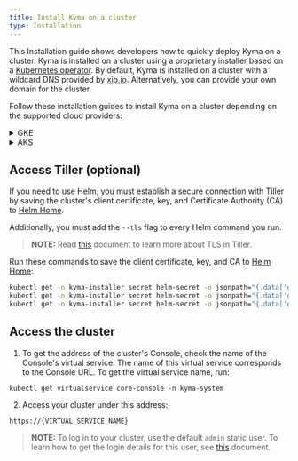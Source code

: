 ```yaml
---
title: Install Kyma on a cluster
type: Installation
---
```


This Installation guide shows developers how to quickly deploy Kyma on a cluster. Kyma is installed on a cluster using a proprietary installer based on a [Kubernetes operator](https://coreos.com/operators/). By default, Kyma is installed on a cluster with a wildcard DNS provided by [xip.io](http://xip.io). Alternatively, you can provide your own domain for the cluster.

Follow these installation guides to install Kyma on a cluster depending on the supported cloud providers:
<div tabs name="instal">
  <details>
  <summary>
  GKE
  </summary>

This Installation guide shows developers how to quickly deploy Kyma on a [Google Kubernetes Engine](https://cloud.google.com/kubernetes-engine/) (GKE) cluster.

## Prerequisites
- [Google Cloud Platform](https://console.cloud.google.com/) (GCP) project with Kubernetes Engine API enabled
- [kubectl](https://kubernetes.io/docs/tasks/tools/install-kubectl/) 1.12.0
- [Docker](https://www.docker.com/)
- [Docker Hub](https://hub.docker.com/) account
- [gcloud](https://cloud.google.com/sdk/gcloud/)
- [wget](https://www.gnu.org/software/wget/)
- A domain for your GKE cluster (optional)

>**TIP:** Get a free domain for your cluster using services like [freenom.com](https://www.freenom.com) or similar.

## Prepare the GKE cluster

1. Select a name for your cluster. Set the cluster name and the name of your GCP project as environment variables. Run:
    ```
    export CLUSTER_NAME={CLUSTER_NAME_YOU_WANT}
    export PROJECT={YOUR_GCP_PROJECT}
    ```

2. Create a cluster in the `europe-west1` region. Run:
    ```
    gcloud container --project "$PROJECT" clusters \
    create "$CLUSTER_NAME" --zone "europe-west1-b" \
    --cluster-version "1.12" --machine-type "n1-standard-4" \
    --addons HorizontalPodAutoscaling,HttpLoadBalancing,KubernetesDashboard
    ```

3. Install Tiller on your GKE cluster. Run:

    ```
    kubectl apply -f https://raw.githubusercontent.com/kyma-project/kyma/{RELEASE_TAG}/installation/resources/tiller.yaml
    ```

4. Add your account as the cluster administrator:
    ```
    kubectl create clusterrolebinding cluster-admin-binding --clusterrole=cluster-admin --user=$(gcloud config get-value account)
    ```

## DNS setup and TLS certificate generation (optional)

>**NOTE:** Execute instructions from this section only if you want to use your own domain. Otherwise, proceed to **Prepare the installation configuration file** section.

### Delegate the management of your domain to Google Cloud DNS

Follow these steps:

1. Export the domain name, project name, and DNS zone name as environment variables. Run the commands listed below:

    ```
    export DOMAIN={YOUR_SUBDOMAIN}
    export DNS_NAME={YOUR_DOMAIN}.
    export PROJECT={YOUR_GOOGLE_PROJECT_ID}
    export DNS_ZONE={YOUR_DNS_ZONE}
    ```
    Example:
    ```
    export DOMAIN=my.kyma-demo.ga
    export DNS_NAME=kyma-demo.ga.
    export PROJECT=kyma-demo-235208
    export DNS_ZONE=myzone
    ```

2. Create a DNS-managed zone in your Google project. Run:

    ```
    gcloud dns --project=$PROJECT managed-zones create $DNS_ZONE --description= --dns-name=$DNS_NAME
    ```

    Alternatively, create it through the GCP UI. Navigate go to **Network Services** in the **Network** section, click **Cloud DNS** and select **Create Zone**.

3. Delegate your domain to Google name servers.

    - Get the list of the name servers from the zone details. This is a sample list:
      ```
      ns-cloud-b1.googledomains.com.
      ns-cloud-b2.googledomains.com.
      ns-cloud-b3.googledomains.com.
      ns-cloud-b4.googledomains.com.
      ```

    - Set up your domain to use these name servers.

4. Check if everything is set up correctly and your domain is managed by Google name servers. Run:
    ```
    host -t ns $DNS_NAME
    ```
    A successful response returns the list of the name servers you fetched from GCP.

### Get the TLS certificate

1. Create a folder for certificates. Run:
    ```
    mkdir letsencrypt
    ```
2. Create a new service account and assign it to the `dns.admin` role. Run these commands:
    ```
    gcloud iam service-accounts create dnsmanager --display-name "dnsmanager" --project "$PROJECT"
    ```
    ```
    gcloud projects add-iam-policy-binding $PROJECT \
        --member serviceAccount:dnsmanager@$PROJECT.iam.gserviceaccount.com --role roles/dns.admin
    ```

3. Generate an access key for this account in the `letsencrypt` folder. Run:
    ```
    gcloud iam service-accounts keys create ./letsencrypt/key.json --iam-account dnsmanager@$PROJECT.iam.gserviceaccount.com
    ```
4. Run the Certbot Docker image with the `letsencrypt` folder mounted. Certbot uses the key to apply DNS challenge for the certificate request and stores the TLS certificates in that folder. Run:
    ```
    docker run -it --name certbot --rm \
        -v "$(pwd)/letsencrypt:/etc/letsencrypt" \
        certbot/dns-google \
        certonly \
        -m YOUR_EMAIL_HERE --agree-tos --no-eff-email \
        --dns-google \
        --dns-google-credentials /etc/letsencrypt/key.json \
        --server https://acme-v02.api.letsencrypt.org/directory \
        -d "*.$DOMAIN"
    ```

5. Export the certificate and key as environment variables. Run these commands:

    ```
    export TLS_CERT=$(cat ./letsencrypt/live/$DOMAIN/fullchain.pem | base64 | sed 's/ /\\ /g')
    export TLS_KEY=$(cat ./letsencrypt/live/$DOMAIN/privkey.pem | base64 | sed 's/ /\\ /g')
    ```

## Prepare the installation configuration file

### Using the latest GitHub release

>**NOTE:** You can use Kyma version 0.8 or higher.

1. Go to [this](https://github.com/kyma-project/kyma/releases/) page and choose the latest release.

2. Export the release version as an environment variable. Run:
    ```
    export LATEST={KYMA_RELEASE_VERSION}
    ```

3. Download the `kyma-config-cluster.yaml` and `kyma-installer-cluster.yaml` files from the latest release. Run:
   ```
   wget https://github.com/kyma-project/kyma/releases/download/$LATEST/kyma-config-cluster.yaml
   wget https://github.com/kyma-project/kyma/releases/download/$LATEST/kyma-installer-cluster.yaml
   ```

4. Prepare the deployment file.

    - Run this command if you use the `xip.io` default domain:
    ```
    cat kyma-installer-cluster.yaml <(echo -e "\n---") kyma-config-cluster.yaml | sed -e "s/__.*__//g" > my-kyma.yaml
    ```

    - Run this command if you use your own domain:
    ```
    cat kyma-installer-cluster.yaml <(echo -e "\n---") kyma-config-cluster.yaml | sed -e "s/__DOMAIN__/$DOMAIN/g" | sed -e "s/__TLS_CERT__/$TLS_CERT/g" | sed -e "s/__TLS_KEY__/$TLS_KEY/g" | sed -e "s/__.*__//g" > my-kyma.yaml
    ```
    
    > **NOTE:** If you deploy Kyma with GKE version 1.12.6-gke.X and above, follow these steps to prepare the deployment file. 
        
    - Run this command if you use the xip.io default domain:
        
    ```
    cat kyma-installer-cluster.yaml <(echo -e "\n---") kyma-config-cluster.yaml | sed -e "s/__PROMTAIL_CONFIG_NAME__/promtail-k8s-1-14.yaml/g" | sed -e "s/__.*__//g" > my-kyma.yaml
    ```
    
    - Run this command if you use your own domain:
    ```
    cat kyma-installer-cluster.yaml <(echo -e "\n---") kyma-config-cluster.yaml | sed -e "s/__PROMTAIL_CONFIG_NAME__/promtail-k8s-1-14.yaml/g" | sed -e "s/__DOMAIN__/$DOMAIN/g" | sed -e "s/__TLS_CERT__/$TLS_CERT/g" | sed -e "s/__TLS_KEY__/$TLS_KEY/g" | sed -e "s/__.*__//g" > my-kyma.yaml
    ```
    
5. The output of this operation is the `my_kyma.yaml` file. Use it to deploy Kyma on your GKE cluster.

### Using your own image

1. Checkout [kyma-project](https://github.com/kyma-project/kyma) and enter the root folder.

2. Build an image that is based on the current Installer image and includes the current installation and resources charts. Run:

    ```
    docker build -t kyma-installer:latest -f tools/kyma-installer/kyma.Dockerfile .
    ```

3. Push the image to your Docker Hub:
    ```
    docker tag kyma-installer:latest {YOUR_DOCKER_LOGIN}/kyma-installer:latest
    docker push {YOUR_DOCKER_LOGIN}/kyma-installer:latest
    ```

4. Prepare the deployment file:

    - Run this command if you use the `xip.io` default domain:
    ```
    (cat installation/resources/installer.yaml ; echo "---" ; cat installation/resources/installer-config-cluster.yaml.tpl ; echo "---" ; cat installation/resources/installer-cr-cluster.yaml.tpl) | sed -e "s/__.*__//g" > my-kyma.yaml
    ```

    - Run this command if you use your own domain:
    ```
    (cat installation/resources/installer.yaml ; echo "---" ; cat installation/resources/installer-config-cluster.yaml.tpl ; echo "---" ; cat installation/resources/installer-cr-cluster.yaml.tpl) | sed -e "s/__DOMAIN__/$DOMAIN/g" |sed -e "s/__TLS_CERT__/$TLS_CERT/g" | sed -e "s/__TLS_KEY__/$TLS_KEY/g" | sed -e "s/__.*__//g" > my-kyma.yaml
    ```
    > **NOTE:** If you deploy Kyma with GKE version 1.12.6-gke.X and above, follow these steps to prepare the deployment file. 
        
    - Run this command if you use the xip.io default domain:
    ```
    (cat installation/resources/installer.yaml ; echo "---" ; cat installation/resources/installer-config-cluster.yaml.tpl ; echo "---" ; cat installation/resources/installer-cr-cluster.yaml.tpl) | sed -e "s/__PROMTAIL_CONFIG_NAME__/promtail-k8s-1-14.yaml/g" | sed -e "s/__.*__//g" > my-kyma.yaml
    ```

    - Run this command if you use your own domain:
    ```
    (cat installation/resources/installer.yaml ; echo "---" ; cat installation/resources/installer-config-cluster.yaml.tpl ; echo "---" ; cat installation/resources/installer-cr-cluster.yaml.tpl) | sed -e "s/__PROMTAIL_CONFIG_NAME__/promtail-k8s-1-14.yaml/g" | sed -e "s/__DOMAIN__/$DOMAIN/g" |sed -e "s/__TLS_CERT__/$TLS_CERT/g" | sed -e "s/__TLS_KEY__/$TLS_KEY/g" | sed -e "s/__.*__//g" > my-kyma.yaml
    ```
    
5. The output of this operation is the `my_kyma.yaml` file. Modify it to fetch the proper image with the changes you made ([YOUR_DOCKER_LOGIN]/kyma-installer:latest). Use the modified file to deploy Kyma on your GKE cluster.

## Deploy Kyma

1. Configure kubectl to use your new cluster. Run:
    ```
    gcloud container clusters get-credentials $CLUSTER_NAME --zone europe-west1-b --project $PROJECT
    ```

2. Deploy Kyma using the `my-kyma` custom configuration file you created. Run:
    ```
    kubectl apply -f my-kyma.yaml
    ```

3. Check if the Pods of Tiller and the Kyma Installer are running:
    ```
    kubectl get pods --all-namespaces
    ```

4. Start Kyma installation:
    ```
    kubectl label installation/kyma-installation action=install
    ```

5. To watch the installation progress, run:
    ```
    while true; do \
      kubectl -n default get installation/kyma-installation -o jsonpath="{'Status: '}{.status.state}{', description: '}{.status.description}"; echo; \
      sleep 5; \
    done
    ```
    After the installation process is finished, the `Status: Installed, description: Kyma installed` message appears.
    In case of an error, you can fetch the logs from the Installer by running:
    ```
    kubectl -n kyma-installer logs -l 'name=kyma-installer'
    ```

## Add the xip.io self-signed certificate to your OS trusted certificates

>**NOTE:** Skip this section if you use your own domain.

After the installation, add the custom Kyma [`xip.io`](http://xip.io/) self-signed certificate to the trusted certificates of your OS. For MacOS, run:
  ```
  tmpfile=$(mktemp /tmp/temp-cert.XXXXXX) \
  && kubectl get configmap  net-global-overrides -n kyma-installer -o jsonpath='{.data.global\.ingress\.tlsCrt}'  | base64 --decode > $tmpfile \
  && sudo security add-trusted-cert -d -r trustRoot -k /Library/Keychains/System.keychain $tmpfile \
  && rm $tmpfile
  ```

## Configure DNS for the cluster load balancer (optional)

>**NOTE:** Execute instructions from this section only if you want to use your own domain.

1. Export the domain of your cluster and DNS zone as environment variables. Run:
    ```
    export DOMAIN=$(kubectl get cm net-global-overrides -n kyma-installer -o jsonpath='{.data.global\.ingress\.domainName}')
    export DNS_ZONE={YOUR_DNS_ZONE}
    ```

2. To add DNS entries, run these commands:
    ```
    export EXTERNAL_PUBLIC_IP=$(kubectl get service -n istio-system istio-ingressgateway -o jsonpath="{.status.loadBalancer.ingress[0].ip}")

    export APISERVER_PUBLIC_IP=$(kubectl get service -n kyma-system apiserver-proxy-ssl -o jsonpath="{.status.loadBalancer.ingress[0].ip}")

    export REMOTE_ENV_IP=$(kubectl get service -n kyma-system application-connector-ingress-nginx-ingress-controller -o jsonpath="{.status.loadBalancer.ingress[0].ip}")

    gcloud dns --project=$PROJECT record-sets transaction start --zone=$DNS_ZONE

    gcloud dns --project=$PROJECT record-sets transaction add $EXTERNAL_PUBLIC_IP --name=\*.$DOMAIN. --ttl=60 --type=A --zone=$DNS_ZONE

    gcloud dns --project=$PROJECT record-sets transaction add $REMOTE_ENV_IP --name=\gateway.$DOMAIN. --ttl=60 --type=A --zone=$DNS_ZONE

    gcloud dns --project=$PROJECT record-sets transaction add $APISERVER_PUBLIC_IP --name=\apiserver.$DOMAIN. --ttl=60 --type=A --zone=$DNS_ZONE

    gcloud dns --project=$PROJECT record-sets transaction execute --zone=$DNS_ZONE
    ```
  </details>
  <details>
  <summary>
  AKS
  </summary>

This Installation guide shows developers how to quickly deploy Kyma on an [Azure Kubernetes Service](https://azure.microsoft.com/services/kubernetes-service/) (AKS) cluster.

## Prerequisites
- [Microsoft Azure](https://azure.microsoft.com)
- [Kubernetes](https://kubernetes.io/) 1.12
- Tiller 2.10.0 or higher
- [Docker](https://www.docker.com/)
- [Docker Hub](https://hub.docker.com/) account
- [az](https://docs.microsoft.com/en-us/cli/azure/install-azure-cli)
- A domain for your AKS cluster (optional)

>**TIP:** Get a free domain for your cluster using services like [freenom.com](https://www.freenom.com) or similar.

## Prepare the AKS cluster

Set the following environment variables:
1. Select a name for your cluster. Set the cluster name, the resource group and region as environment variables. Run:
  ```
  export RS_GROUP={YOUR_RESOURCE_GROUP_NAME}
  export CLUSTER_NAME={YOUR_CLUSTER_NAME}
  export REGION={YOUR_REGION} #westeurope
  ```

2. Create a resource group that will contain all your resources:
   ```
   az group create --name $RS_GROUP --location $REGION
   ```

3. Create an AKS cluster. Run:
    ```
    az aks create \
      --resource-group $RS_GROUP \
      --name $CLUSTER_NAME \
      --node-vm-size "Standard_DS2_v2" \
      --kubernetes-version 1.10.9 \
      --enable-addons "monitoring,http_application_routing" \
      --generate-ssh-keys
    ```
4. To configure kubectl to use your new cluster, run:
    ```
    az aks get-credentials --resource-group $RS_GROUP --name $CLUSTER_NAME
    ```

5. Install Tiller and add additional privileges to be able to access readiness probes endpoints on your AKS cluster.
    * Installation from release
    ```
    kubectl apply -f https://raw.githubusercontent.com/kyma-project/kyma/$KYMA_RELEASE_VERSION/installation/resources/tiller.yaml
    kubectl apply -f https://raw.githubusercontent.com/kyma-project/kyma/$KYMA_RELEASE_VERSION/installation/resources/azure-crb-for-healthz.yaml
    ```
    * If you install Kyma from sources, check out [kyma-project](https://github.com/kyma-project/kyma) and enter the root folder. Run:
    ```
    kubectl apply -f installation/resources/tiller.yaml
    kubectl apply -f installation/resources/azure-crb-for-healthz.yaml
    
## DNS setup and TLS certificate generation (optional)

>**NOTE:** Execute instructions from this section only if you want to use your own domain. Otherwise, proceed to **Prepare the installation configuration file** section.

### Delegate the management of your domain to Azure DNS

Follow these steps:

1. Export the domain name, the sub-domain, and the resource group name as environment variables. Run these commands:

    ```
    export DNS_DOMAIN={YOUR_DOMAIN} # example.com
    export SUB_DOMAIN={YOUR_SUBDOMAIN} # cluster (in this case the full name of your cluster is cluster.example.com)
    export RS_GROUP={YOUR_RESOURCE_GROUP_NAME}
    ```

2. Create a DNS-managed zone in your Azure subscription. Run:

    ```
    az network dns zone create -g $RS_GROUP -n $DNS_DOMAIN
    ```

    Alternatively, create it through the Azure UI. In the **Networking** section, go to **All services**, click **DNS zones**, and select **Add**.

3. Delegate your domain to Azure name servers.

    - Get the list of the name servers from the zone details. This is a sample list:
      ```
      ns1-05.azure-dns.com.
      ns2-05.azure-dns.net.
      ns3-05.azure-dns.org.
      ns4-05.azure-dns.info.
      ```

    - Set up your domain to use these name servers.

4. Check if everything is set up correctly and your domain is managed by Azure name servers. Run:
    ```
    host -t ns $DNS_DOMAIN
    ```
    A successful response returns the list of the name servers you fetched from Azure.

### Get the TLS certificate

>**NOTE:** Azure DNS is not yet supported by Certbot so you must perform manual verification.

1. Create a folder for certificates. Run:
    ```
    mkdir letsencrypt
    ```
2. Export your email address as an environment variable:
    ```
    export YOUR_EMAIL={YOUR_EMAIL}
    ```
3. To get the certificate, run the Certbot Docker image with the `letsencrypt` folder mounted. Certbot stores the TLS certificates in that folder.
    ```
    docker run -it --name certbot --rm \
        -v "$(pwd)/letsencrypt:/etc/letsencrypt" \
        certbot/certbot \
        certonly \
        -m $YOUR_EMAIL --agree-tos --no-eff-email \
        --manual \
        --manual-public-ip-logging-ok \
        --preferred-challenges dns \
        --server https://acme-v02.api.letsencrypt.org/directory \
        -d "*.$SUB_DOMAIN.$DNS_DOMAIN"
    ```
    You will see the following message:

    ```
    Please deploy a DNS TXT record under the name
    _acme-challenge.rc2-test.kyma.online with the following value:

    # TXT_VALUE

    Before continuing, verify the record is deployed.
    ```
    Copy the `TXT_VALUE`.

3. Open a new terminal and export these environment variables:
    ```
    export DNS_DOMAIN={YOUR_DOMAIN} # example.com
    export SUB_DOMAIN={YOUR_SUBDOMAIN} # cluster (in this case the full name of your cluster is cluster.example.com)
    export RS_GROUP={YOUR_RESOURCE_GROUP_NAME}
    ```

4. Export the `TXT_VALUE`.

    ```
    export TXT_VALUE={YOUR_TXT_VALUE}
    ```
    To modify TXT record for your domain, run:
    ```
    az network dns record-set txt delete -n "_acme-challenge.$SUB_DOMAIN" -g $RS_GROUP -z $DNS_DOMAIN --yes
    az network dns record-set txt create -n "_acme-challenge.$SUB_DOMAIN" -g $RS_GROUP -z $DNS_DOMAIN --ttl 60 > /dev/null
    az network dns record-set txt add-record -n "_acme-challenge.$SUB_DOMAIN" -g $RS_GROUP -z $DNS_DOMAIN --value $TXT_VALUE
    ```
5. Go back to the first console, wait about 2 minutes and press enter.

6. Export the certificate and key as environment variables. Run these commands:

    ```
    export TLS_CERT=$(cat ./letsencrypt/live/$SUB_DOMAIN.$DNS_DOMAIN/fullchain.pem | base64 | sed 's/ /\\ /g')
    export TLS_KEY=$(cat ./letsencrypt/live/$SUB_DOMAIN.$DNS_DOMAIN/privkey.pem | base64 | sed 's/ /\\ /g')
    ```

## Prepare the installation configuration file

### Using the latest GitHub release

>**NOTE:** You can use Kyma version 0.8 or higher.

1. Go to [this](https://github.com/kyma-project/kyma/releases/) page and choose the latest release.

2. Export the release version as an environment variable. Run:
    ```
    export LATEST={KYMA_RELEASE_VERSION}
    ```

3. Download the `kyma-config-cluster.yaml` and `kyma-installer-cluster.yaml` files from the latest release. Run:
   ```
   wget https://github.com/kyma-project/kyma/releases/download/$LATEST/kyma-config-cluster.yaml
   wget https://github.com/kyma-project/kyma/releases/download/$LATEST/kyma-installer-cluster.yaml
   ```

4. Prepare the deployment file.

    - Run this command if you use the `xip.io` default domain:
    ```
    cat kyma-installer-cluster.yaml <(echo -e "\n---") kyma-config-cluster.yaml | sed -e "s/__PROXY_EXCLUDE_IP_RANGES__/10.0.0.1/g" | sed -e "s/__.*__//g" > my-kyma.yaml
    ```

    - Run this command if you use your own domain:
    ```
    cat kyma-installer-cluster.yaml <(echo -e "\n---") kyma-config-cluster.yaml | sed -e "s/__PROXY_EXCLUDE_IP_RANGES__/10.0.0.1/g" | sed -e "s/__DOMAIN__/$SUB_DOMAIN.$DNS_DOMAIN/g" | sed -e "s/__TLS_CERT__/$TLS_CERT/g" | sed -e "s/__TLS_KEY__/$TLS_KEY/g" | sed -e "s/__.*__//g" > my-kyma.yaml
    ```
    
    > **NOTE:** If you deploy Kyma with Kubernetes version 1.14 and above, follow these steps to prepare the deployment file. 
        
    - Run this command if you use the xip.io default domain:
    ```
    cat kyma-installer-cluster.yaml <(echo -e "\n---") kyma-config-cluster.yaml | sed -e "s/__PROMTAIL_CONFIG_NAME__/promtail-k8s-1-14.yaml/g" | sed -e "s/__PROXY_EXCLUDE_IP_RANGES__/10.0.0.1/g" | sed -e "s/__.*__//g" > my-kyma.yaml
    ```

    - Run this command if you use your own domain:
    ```
    cat kyma-installer-cluster.yaml <(echo -e "\n---") kyma-config-cluster.yaml | sed -e "s/__PROMTAIL_CONFIG_NAME__/promtail-k8s-1-14.yaml/g" | sed -e "s/__PROXY_EXCLUDE_IP_RANGES__/10.0.0.1/g" | sed -e "s/__DOMAIN__/$SUB_DOMAIN.$DNS_DOMAIN/g" | sed -e "s/__TLS_CERT__/$TLS_CERT/g" | sed -e "s/__TLS_KEY__/$TLS_KEY/g" | sed -e "s/__.*__//g" > my-kyma.yaml
    ```
    
5. The output of this operation is the `my_kyma.yaml` file. Use it to deploy Kyma on your GKE cluster.


### Using your own image

1. Checkout [kyma-project](https://github.com/kyma-project/kyma) and enter the root folder.

2. Build an image that is based on the current Installer image and includes the current installation and resources charts. Run:

    ```
    docker build -t kyma-installer:latest -f tools/kyma-installer/kyma.Dockerfile .
    ```

3. Push the image to your Docker Hub:
    ```
    docker tag kyma-installer:latest {YOUR_DOCKER_LOGIN}/kyma-installer:latest
    docker push {YOUR_DOCKER_LOGIN}/kyma-installer:latest
    ```

4. Prepare the deployment file:

    - Run this command if you use the `xip.io` default domain:
    ```
    (cat installation/resources/installer.yaml ; echo "\n---" ; cat installation/resources/installer-config-cluster.yaml.tpl ; echo "\n---" ; cat installation/resources/installer-cr-cluster.yaml.tpl) | sed -e "s/__PROXY_EXCLUDE_IP_RANGES__/10.0.0.1/g" | sed -e "s/__.*__//g" > my-kyma.yaml
    ```

    - Run this command if you use your own domain:
    ```
    (cat installation/resources/installer.yaml ; echo "\n---" ; cat installation/resources/installer-config-cluster.yaml.tpl ; echo "\n---" ; cat installation/resources/installer-cr-cluster.yaml.tpl) | sed -e "s/__PROXY_EXCLUDE_IP_RANGES__/10.0.0.1/g" | sed -e "s/__DOMAIN__/$SUB_DOMAIN.$DNS_DOMAIN/g" | sed -e "s/__TLS_CERT__/$TLS_CERT/g" | sed -e "s/__TLS_KEY__/$TLS_KEY/g" | sed -e "s/__.*__//g" > my-kyma.yaml
    ```
    > **NOTE:** If you deploy Kyma with Kubernetes version 1.14 and above, follow these steps to prepare the deployment file. 
    - Run this command if you use the xip.io default domain:
    ```
    (cat installation/resources/installer.yaml ; echo "\n---" ; cat installation/resources/installer-config-cluster.yaml.tpl ; echo "\n---" ; cat installation/resources/installer-cr-cluster.yaml.tpl) | sed -e "s/__PROMTAIL_CONFIG_NAME__/promtail-k8s-1-14.yaml/g" | sed -e "s/__PROXY_EXCLUDE_IP_RANGES__/10.0.0.1/g" | sed -e "s/__.*__//g" > my-kyma.yaml
    ```

    - Run this command if you use your own domain:
    ```
    (cat installation/resources/installer.yaml ; echo "\n---" ; cat installation/resources/installer-config-cluster.yaml.tpl ; echo "\n---" ; cat installation/resources/installer-cr-cluster.yaml.tpl) | sed -e "s/__PROMTAIL_CONFIG_NAME__/promtail-k8s-1-14.yaml/g" | sed -e "s/__PROXY_EXCLUDE_IP_RANGES__/10.0.0.1/g" | sed -e "s/__DOMAIN__/$SUB_DOMAIN.$DNS_DOMAIN/g" | sed -e "s/__TLS_CERT__/$TLS_CERT/g" | sed -e "s/__TLS_KEY__/$TLS_KEY/g" | sed -e "s/__.*__//g" > my-kyma.yaml
    ```
    
5. The output of this operation is the `my_kyma.yaml` file. Modify it to fetch the proper image with the changes you made ([YOUR_DOCKER_LOGIN]/kyma-installer:latest). Use the modified file to deploy Kyma on your GKE cluster.

## Deploy Kyma

1. Deploy Kyma using the `my-kyma` custom configuration file you created. Run:
    ```
    kubectl apply -f my-kyma.yaml
    ```
    >**NOTE:** If you get the `Error from server (MethodNotAllowed)` error, run the command again before proceeding to the next step.

2. Check if the Pods of Tiller and the Kyma Installer are running:
    ```
    kubectl get pods --all-namespaces
    ```

3. Start Kyma installation:
    ```
    kubectl label installation/kyma-installation action=install
    ```

4. To watch the installation progress, run:
    ```
    while true; do \
      kubectl -n default get installation/kyma-installation -o jsonpath="{'Status: '}{.status.state}{', description: '}{.status.description}"; echo; \
      sleep 5; \
    done
    ```
    After the installation process is finished, the `Status: Installed, description: Kyma installed` message appears.
    In case of an error, you can fetch the logs from the Installer by running:
    ```
    kubectl -n kyma-installer logs -l 'name=kyma-installer'
    ```

## Add the xip.io self-signed certificate to your OS trusted certificates

>**NOTE:** Skip this section if you use your own domain.

After the installation, add the custom Kyma [`xip.io`](http://xip.io/) self-signed certificate to the trusted certificates of your OS. For MacOS, run:
```
tmpfile=$(mktemp /tmp/temp-cert.XXXXXX) \
&& kubectl get configmap cluster-certificate-overrides -n kyma-installer -o jsonpath='{.data.global\.tlsCrt}' | base64 --decode > $tmpfile \
&& sudo security add-trusted-cert -d -r trustRoot -k /Library/Keychains/System.keychain $tmpfile \
&& rm $tmpfile
```

## Configure DNS for the cluster load balancer (optional)

>**NOTE:** Execute instructions from this section only if you want to use your own domain.

Run these commands:

```
export EXTERNAL_PUBLIC_IP=$(kubectl get service -n istio-system istio-ingressgateway -o jsonpath="{.status.loadBalancer.ingress[0].ip}")

export REMOTE_ENV_IP=$(kubectl get service -n kyma-system application-connector-ingress-nginx-ingress-controller -o jsonpath="{.status.loadBalancer.ingress[0].ip}")

export APISERVER_PUBLIC_IP=$(kubectl get service -n kyma-system apiserver-proxy-ssl -o jsonpath="{.status.loadBalancer.ingress[0].ip}")

az network dns record-set a create -g $RS_GROUP -z $DNS_DOMAIN -n \*.$SUB_DOMAIN --ttl 60
az network dns record-set a add-record -g $RS_GROUP -z $DNS_DOMAIN -n \*.$SUB_DOMAIN -a $EXTERNAL_PUBLIC_IP

az network dns record-set a create -g $RS_GROUP -z $DNS_DOMAIN -n gateway.$SUB_DOMAIN --ttl 60
az network dns record-set a add-record -g $RS_GROUP -z $DNS_DOMAIN -n gateway.$SUB_DOMAIN -a $REMOTE_ENV_IP

az network dns record-set a create -g $RS_GROUP -z $DNS_DOMAIN -n apiserver.$SUB_DOMAIN --ttl 60
az network dns record-set a add-record -g $RS_GROUP -z $DNS_DOMAIN -n apiserver.$SUB_DOMAIN -a $APISERVER_PUBLIC_IP
```
  </details>
</div>

## Access Tiller (optional)

If you need to use Helm, you must establish a secure connection with Tiller by saving the cluster's client certificate, key, and Certificate Authority (CA) to [Helm Home](https://helm.sh/docs/glossary/#helm-home-helm-home). 

Additionally, you must add the `--tls` flag to every Helm command you run.

>**NOTE:** Read [this](#details-tls-in-tiller) document to learn more about TLS in Tiller.

Run these commands to save the client certificate, key, and CA to [Helm Home](https://helm.sh/docs/glossary/#helm-home-helm-home):

```bash
kubectl get -n kyma-installer secret helm-secret -o jsonpath="{.data['global\.helm\.ca\.crt']}" | base64 --decode > "$(helm home)/ca.pem";
kubectl get -n kyma-installer secret helm-secret -o jsonpath="{.data['global\.helm\.tls\.crt']}" | base64 --decode > "$(helm home)/cert.pem";
kubectl get -n kyma-installer secret helm-secret -o jsonpath="{.data['global\.helm\.tls\.key']}" | base64 --decode > "$(helm home)/key.pem";
```

## Access the cluster

1. To get the address of the cluster's Console, check the name of the Console's virtual service. The name of this virtual service corresponds to the Console URL. To get the virtual service name, run:

```
kubectl get virtualservice core-console -n kyma-system
```

2. Access your cluster under this address:

```
https://{VIRTUAL_SERVICE_NAME}
```

>**NOTE:** To log in to your cluster, use the default `admin` static user. To learn how to get the login details for this user, see [this](#installation-install-kyma-locally-access-the-kyma-console) document.
